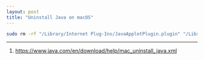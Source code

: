 ```yaml
---
layout: post
title: "Uninstall Java on macOS"
---
```


```bash
sudo rm -rf "/Library/Internet Plug-Ins/JavaAppletPlugin.plugin" "/Library/PreferencePanes/JavaControlPanel.prefPane" "~/Library/Application Support/Oracle/Java"
```

---
1. <https://www.java.com/en/download/help/mac_uninstall_java.xml>
